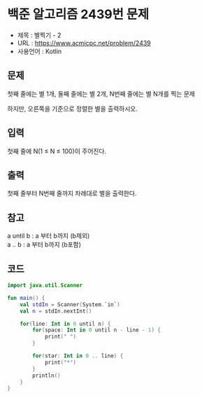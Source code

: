 # 백준 알고리즘 2439번 문제
* 제목 : 별찍기 - 2
* URL : https://www.acmicpc.net/problem/2439  
* 사용언어 : Kotlin

## 문제  
첫째 줄에는 별 1개, 둘째 줄에는 별 2개, N번째 줄에는 별 N개를 찍는 문제

하지만, 오른쪽을 기준으로 정렬한 별을 출력하시오.

## 입력
첫째 줄에 N(1 ≤ N ≤ 100)이 주어진다.

## 출력
첫째 줄부터 N번째 줄까지 차례대로 별을 출력한다.

## 참고
a until b : a 부터 b까지 (b제외)  
a .. b : a 부터 b까지 (b포함)

## 코드 
```kotlin
import java.util.Scanner

fun main() {
    val stdIn = Scanner(System.`in`)
    val n = stdIn.nextInt()

    for(line: Int in 0 until n) {
        for(space: Int in 0 until n - line - 1) {
            print(" ")
        }

        for(star: Int in 0 .. line) {
            print("*")
        }
        println()
    }
}
```